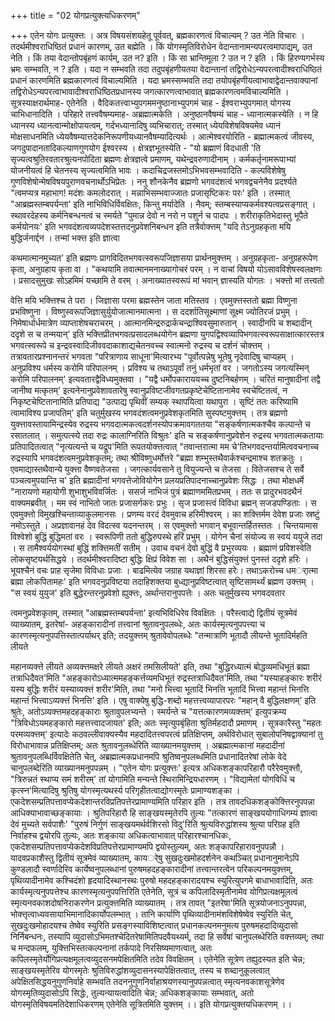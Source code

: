 +++
title = "02 योगप्रत्युक्त्यधिकरणम्"

+++
एतेन योगः प्रत्युक्त्तः । अत्र विषयसंशयहेतू पूर्ववत्, ब्रह्मकारणत्वं विचाल्यम् ? उत नेति विचारः । तदर्थमीश्वराधिष्ठितं प्रधानं कारणम्, उत बह्मेति । किं योगस्मृतिविरोधेन वेदान्तानामन्यपरत्वमापाद्यम्, उत नेति । किं तया वेदान्तोपबृंहणं कार्यम्, उत न? इति । किं सा भ्रान्तिमूला ? उत न ? इति । किं हिरण्यगर्भस्य भ्रमः सम्भवति, न ? इति । यदा न सम्भवति तदा तदुपबृंहणीयतया वेदान्तानां तद्विरोधेऽन्यपरत्वादीश्वराधिष्ठितं प्रधानं कारणमिति ब्रह्मकारणत्वं विचाल्यमिति । यदा भ्रमस्सम्भवति तदा तयोपबृंहणीयत्वाभावाद्वेदान्तवाक्यानां तद्विरोधेऽन्यपरत्वाभावादीश्वराधिष्ठितप्रधानस्य जगत्कारणत्वाभावात् ब्रह्मकारणत्वमविचाल्यमिति । सूत्रस्याक्षरार्थमाह- एतेनेति । वैदिकतत्त्वाभ्युपगममनुष्ठानाभ्युपगमं चाह - ईश्वराभ्युपगमात् योगस्य चाभिधानादिति । परिहारे तत्त्ववैषम्यमाह- अब्रह्मात्मकेति । अनुष्ठानवैषम्यं चाह - ध्यानात्मकस्येति । न हि ध्यानस्य ध्यानत्वान्मोक्षोपायत्वम्, गर्दभध्यानादिषु व्यभिचारात्; तस्मात् ध्येयविशेषविषयमेव ध्यानं मोक्षसाधनमिति ध्येयवैषम्यात्तदेकनिरूपणीयध्यानवैषम्यादित्यर्थः । आत्मेश्वरयोरिति - ब्रह्मात्मकत्वं जीवस्य, जगदुपादानतादिकल्याणगुणयोग ईश्वरस्य । क्षेत्रज्ञभूतस्येति - "यो ब्रह्माणं विदधाती 'ति सृज्यत्वश्रुतिरवतारश्रुत्यनपोदिता ब्रह्मणः क्षेत्रज्ञत्वे प्रमाणम्, यथेन्द्रवरुणादीनाम् । कर्मकर्तृनामरूपाभ्यां योजनीयत्वं हि चेतनस्य सृज्यत्वमिति भावः । कदाचिद्रजस्तमोऽभिभवसम्भवादिति - कल्पविशेषेषु गुणविशेषोन्मेषविषयपुराणवचनार्थोऽभिप्रेतः । ननु शौनकेनैव ब्रह्मणो भगवदंशत्वं भगवद्वचनेनैव प्रदर्श्यते "त्वमप्यत्र महाभाग! मदंशः कमलोदरात् । मन्नाभिसम्भवाज्जातः प्रजासृष्टिकरः परः' इति । तस्मात् "आब्रह्मस्तम्बपर्यन्ता' इति नाभिविधिर्विवक्षितः, किन्तु मर्यादेति । नैवम्; स्तम्बस्याप्यकर्मवश्यत्वप्रसङ्गात् । स्थावरदेहस्य कर्मनिबन्धनत्वं च स्मर्यते "पुमान्न देवो न नरो न पशुर्न च पादपः । शरीराकृतिभेदास्तु भूपैते कर्मयोनयः' इति भगवदंशत्वव्यपदेशस्तत्तदनुप्रवेशनिबन्धन इति तत्रैवोक्त्तम् "यदि तेऽनुग्रहकृता मयि बुद्धिर्जनार्द्दन । तन्मां भक्त्त इति ज्ञात्वा

कथमात्मानमुच्यत' इति ब्रह्मणः प्रागविदितभगवत्स्वरूपजिज्ञासया प्रार्थनमुक्त्तम् । अनुग्रहकृता- अनुग्रहरूपेण कृता, अनुग्रहाय कृता वा । "कथयामि तवात्मानमनाख्यागोचरं परम् । न वाचां विषयो योऽसावविशेषस्वलक्षणः । प्रसादसुमुखः सोऽहमिमं यच्छामि ते वरम् । अनाख्यातस्वरूपं मां भवान् ज्ञास्यति योगतः । भक्त्तो मां तत्त्वतो

वेत्ति मयि भक्त्तिश्च ते परा । जिज्ञासा परमा ब्रह्मस्तेन जाता मतिस्तव । एवमुक्त्तस्ततो ब्रह्मा विष्णुना प्रभविष्णुना । विष्णुस्वरूपजिज्ञासुर्युयोजात्मानमात्मना । स ददर्शातिसूक्ष्माणां सूक्ष्म ज्योतिरजं प्रभुम् । निमेषार्धार्धमात्रेण व्याप्ताशेषचराचरम् । आत्मानमिन्द्ररुद्रार्कचन्द्राश्विवसुमारुतान् । स्वादीनपि च शब्दादीन् ददृशे स च तन्मयान्' इति भक्त्तिप्रीतभगवत्प्रसादलब्धयोगेन ब्रह्मणा युगपद्विश्वव्यापिभगवत्स्वरूपसाक्षात्कारस्तत्र भगवत्स्वरूपे च इन्द्रवस्वादिजीववदाकाशाद्यचेतनवच्च स्वात्मनो रुद्रस्य च दर्शनं चोक्त्तम् । तत्रावतारप्रश्नानन्तरं भगवता "परित्राणाय साधूना'मित्यारभ्य "पूर्वोत्पन्नेषु भूतेषु नृदेवादिषु चाप्यहम् । अनुप्रविश्य धर्मस्य करोमि परिपालनम् । प्रविश्य च तथाऽपूर्वां तनुं धर्मभृतां वर । जगतोऽस्य जगत्यस्मिन् करोमि परिपालनम्' इत्यवतारद्वैविध्यमुक्तवा । "यद्वै धर्मोपकाराययच्च दुष्टनिबर्हणम् । चरितं मानुषादीनां तद्वै जानीष्व मत्कृतम्' इत्यनेनानुप्रवेशावतारेषु स्वानुप्रविष्टजीवगतप्रकृष्टेचेष्टितानामेव स्वचेष्टितत्वं, न निकृष्टचेष्टितानामिति प्रतिपाद्य "उत्पाद्य पृथिवीं सम्यक् स्थापयित्वा यथापुरा । सृष्टिं ततः करिष्यामि त्वामाविश्य प्रजापतिम्' इति चतुर्मुखस्य भगवदंशत्वमनुप्रवेशकृतमिति सुस्पष्टमुक्त्तम् । तत्र ब्रह्मणो युक्त्तावस्तायामिन्द्रस्येव रुद्रस्य भगवदात्मकत्वदर्शनस्योपक्रमावगततया "सङ्कर्षणात्मकश्चैव कल्पान्ते च रसातलात् । समुत्पत्स्ये तदा रुद्रः कालाग्निरिति विश्रुतः' इति च सङ्कर्षणानुप्रवेशेन रुद्रस्य भगवतात्मकतायाः प्रतिपादितत्वात् "नृत्यत्यन्ते च यद्रूप'मिति रूपतयोक्त्तत्वात् "तवान्तरात्मा मम चे'तिभगवदन्तर्यामित्ववचनाच्च रुद्रस्यापि भगवदंशत्वमनुप्रवेशकृतम्; तथा श्रीविष्णुधर्मोत्तरे "ब्रह्मा शम्भुस्तथैवार्कश्चन्द्रमाश्च शतक्रतुः । एवमाद्यास्तथैवान्ये युक्त्ता वैष्णवतेजसा । जगत्कार्यवसाने तु वियुज्यन्ते च तेजसा । वितेजसश्च ते सर्वे पञ्चत्वमुपयान्ति च' इति ब्रह्मादीनां भगवत्तेजोवियोगेन प्रलयप्रतिपादनाच्चानुप्रवेशः सिद्धः । तथा मोक्षधर्मे "नारायणो महायोगी शुभाशुभविवर्जितः । ससर्ज नाभिजं पुत्रं ब्रह्माणममितप्रभम् । ततः स प्रादुरभवदथैनं वाक्यमब्रवीत् । मम स्वं नाभितो जातः प्रजासर्गकरः प्रभुः । सृज प्रजास्त्वं विविधा ब्रह्मन् सजडपण्डिताः । स एवमुक्त्तो विमुखश्चिन्ताव्याकुलमानसः । प्रणम्य वरदं देवमुवाच हरिमीश्वरम् । का शक्त्तिर्मम देवेश प्रजाः स्रष्टुं नमोऽस्तुते । अप्रज्ञावानहं देव विदत्स्व यदनन्तरम् । स एवमुक्त्तो भगवान् बभूवान्तर्हितस्ततः । चिन्तयामास विश्वेशो बुद्धिं बुद्धिमतां वरः । स्वरूपिणी ततो बुद्धिरुपस्थे हरिं प्रभुम् । योगेन चैनां संयोज्य स स्वयं ययुजे तदा । स तामैश्वर्ययोगस्थां बुद्धिं शक्त्तिमतीं सतीम् । उवाच वचनं देवो बुद्धिं वै प्रभुरव्ययः । ब्रह्माणं प्रविशस्वेति लोकसृष्टयर्थसिद्धये । तदर्थमीश्वरादिष्टा बुद्धिः क्षिप्रं विवेश सा । अथैनं बुद्धिसंयुक्त्तं पुनस्तं ददृशे हरिः । भूयश्चैनं वचः प्राह सृजेमा विविधाः प्रजाः । बाढमित्येव जग्राह यथाज्ञां शिरसा हरेः। तथाऽकरोच्च धमर्ात्मा ब्रह्मा लोकपितामहः' इति भगवदनुप्रविष्टया तदाहिशक्तया बुध्द्यानुप्रविष्टत्वात् सृष्टिसामर्थ्यं ब्रह्मण उक्त्तम् । "स स्वयं युयुज' इति बुद्धेरन्तरनुप्रवेशो ह्युक्त्तः, अर्थान्तरानुपपत्तेः । अतः चतुर्मुखस्य भगवदवतार

त्वमनुप्रवेशकृतम्, तस्मात् "आब्रह्मस्तम्बपर्यन्ता' इत्यभिविधिरेव विवक्षितः । परैस्त्वाद्ये द्वितीयं सूत्रमेवं व्याख्यातम्, इतरेषां- अहङ्कारादीनां तत्त्वानां श्रुतावनुपलब्धेः, अतः कार्यस्मृत्यनुपपत्त्या च कारणस्मृत्यनुपपत्तिस्तात्पर्याथर् इति; तदयुक्त्तम् श्रुतावेवोपलब्धेः "तन्मात्राणि भूतादौ लीयन्ते भूतादिर्महति लीयते

महानव्यक्त्ते लीयते अव्यक्त्तमक्षरे लीयते अक्षरं तमसिलीयते' इति, तथा "बुद्धिरध्यात्मं बोद्धव्यमधिभूतं ब्रह्मा तत्राधिदैवत'मिति "अहङ्कारोऽध्यात्ममहङ्कर्त्तव्यमधिभूतं रुद्रस्तत्राधिदैवत'मिति, तथा "यस्याहङ्कारः शरीरं यस्य बुद्धिः शरीरं यस्याव्यक्त्तं शरीर'मिति, तथा "मनो भित्त्वा भूतादिं भिनत्ति भूतादिं भित्त्वा महान्तं भिनत्ति महान्तं भित्त्वाऽव्यक्त्तं भिनत्ति' इति । एषु वाक्येषु बुद्धि-शब्दो महत्तत्त्वव्यापारपरः "महान् वै बुद्धिलक्षणम्' इति श्रुतेः, अतोऽव्यक्त्तमहदहङ्काराः श्रुतावुपलभ्यन्ते । स्मर्यन्ते च "यत्तत्कारणमव्यक्त्तम्' इत्युपक्रम्य "त्रिविधोऽयमहङ्कारो महत्तत्त्वादजायत' इति; अतः स्मृत्युपबृंहिता श्रुतिर्महदादौ प्रमाणम् । सूत्रकारैस्तु "महतः परमव्यक्त्तम्' इत्यादेः कठवल्लीवाक्यस्यैव महदादितत्त्वपरत्वं प्रतिक्षिप्तम्, अर्थविरोधात् सुबालोपनिषद्वाक्यानां तु विरोधाभावान्न प्रतिक्षिप्तम्; अतः श्रुतावनुलब्धेरिति व्याख्यानमयुक्त्तम् । अब्रह्मात्मकानां महदादीनां श्रुतावनुपलब्धिर्विवक्षितेति चेत्, अब्रह्मात्मकप्रधानमपि श्रुतिष्वनुपलब्धमिति प्रधानादितरेषां लोके वेदे चानुपलब्देरिति व्याख्यानमनुपपन्नम् । "एतेन योगः प्रत्युक्त्तः' इत्यत्र अधिकशङ्कापरिहारौ परैरेवमुक्त्तौ, "त्रिरुन्नतं स्थाप्य समं शरीरम्' तां योगामिति मन्यन्ते स्थिरामिन्द्रियधारणम् । "विद्यामेतां योगविधिं च कृत्स्न'मित्यादिषु श्रुतिषु योगस्मृत्यथर्स्य परिगृहीतत्वाद्योगस्मृतेः प्रामाण्यशङ्का । एकदेशसम्प्रतिपत्तावप्येकदेशान्तरविप्रतिपत्तेरप्रामाण्यमिति परिहार इति । तत्र तावदधिकशङ्कोक्त्तिरनुपपन्ना आधिक्याभावाच्छङ्कायाः । श्रुतिपरिहारौ हि साङ्खयस्मृतेरपि तुल्यः "तत्कारणं साङ्खययोगाधिगम्यं ज्ञात्वा देवं मुच्यते सर्वपाशैः' "पुरुषं निर्गुणं साङ्खयमर्थर्वशिरसो विदु'रिति श्रुत्यविरुद्धांशस्य श्रुत्या परिग्रह इति निर्वाहश्च द्वयोरपि तुल्यः, अतः शङ्काया अधिकत्वाभावात् परिहारश्चानधिकः, एकदेशसम्प्रतिपत्तावप्येकदेशविप्रतिपत्तेरप्रामाण्यमपि द्वयोस्तुल्यम्, अतः शङ्कापरिहारावनुपपन्नौ । यादवप्रकाशैस्तु द्वितीयं सूत्रमेवं व्याख्यातम्, कायर्ेषु सुखदुःखमोहदर्शनेन कथञ्चित् प्रधानानुमानेऽपि कुण्डलादौ स्वर्णादेरिव कार्येष्वनुपलब्धानां पुरुषमहदहङ्कारादीनां तत्त्वान्तरत्वेन परिकल्पनमयुक्त्तम्, पृथिव्यादीनामेव कश्चिदंशो हृदयादिस्थानस्थः पुरुषो महदहङ्कारादयश्च स्युरित्युपगमे बाधाभावादिति, अतः कार्यस्मृत्यनुपपत्तेश्च कारणस्मृत्यनुपपत्तिरिति एतेनेति, सूत्रं च कपिलादिस्मृतीनामेव योगिप्रत्यक्षमूलत्वं स्मृत्यनवकाशदोषनिराकरणेन प्रत्युक्त्तमिति व्याख्यातम् । तत्र तावत् "इतरेषा'मिति सूत्रयोजनाऽनुपपन्ना, भोक्त्तृत्वाध्यवसायाभिमानादिकार्योपलम्भात् । तानि कार्याणि पृथिव्यादीनामंशविशेषेष्वेव स्युरिति चेत्, सुखदुःखमोहादयश्च तेष्वेव स्युरिति प्रसङ्गस्याविशिष्टत्वात् प्रधानकल्पनमनुमत्य पुरुषमहदादिव्युदासो निर्निबन्धनः, तस्यापि व्युदासोऽभिमतश्चेदितरेषामितिपदवैयथ्यर्म्, तदा हि सर्वेषां चानुपलब्धेरिति वक्त्तव्यम्; तथा च मन्दफलम्, युक्त्तिभिस्तत्कल्पनानां तर्कपादे निरसिष्यमाणत्वात्, अतः कपिलस्मृतेर्योगिप्रत्यक्षमूलत्वव्युदसनमपेक्षितमिति तदेव विवक्षितम् । एतेनेति सूत्रेण तह्युदस्यत इति चेन्न; साङ्खयस्मृतेरिव योगस्मृतेः श्रुतिविरुद्धांशव्युदासनस्यापेक्षितत्वात्, तस्य च शब्दानुकूलत्वात् अपेक्षितसिद्धयनुगुणनिर्वाहे सम्भवति तदननुगुणनिर्वाहाश्रयणस्यानुपपन्नत्वात् स्मृत्यनवकाशसूत्रेणेव योगस्मृतिव्युदासोऽपि सिद्धेः, तुल्यन्यायत्वादिति चेन्न; अधिकशङ्कायाः सम्भवात्, अतो योगस्मृतिविषयमतिदेशाधिकरणम् एतेनेति सूत्रितमिति युक्त्तम् ।। इति योगप्रत्युक्तयधिकरणम् ।।

